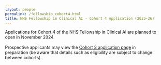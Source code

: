 ```yaml
---
layout: people
permalink: /fellowship_cohort4.html
title: NHS Fellowship in Clinical AI - Cohort 4 Application (2025-26) 
---
```

Applications for Cohort 4 of the NHS Fellowship in Clinical AI are planned to open in November 2024.
<br><br>
Prospective applicants may view the [Cohort 3 application page](/fellowship_cohort3.html) in preparation (be aware that details such as eligibility are subject to change between cohorts).
